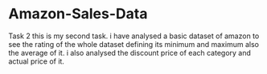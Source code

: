# Amazon-Sales-Data
Task 2 this is my second task. i have analysed a basic dataset of amazon to see the rating of the whole dataset defining its minimum and maximum also the average of it. i also analysed the discount price of each category and actual price of it.
